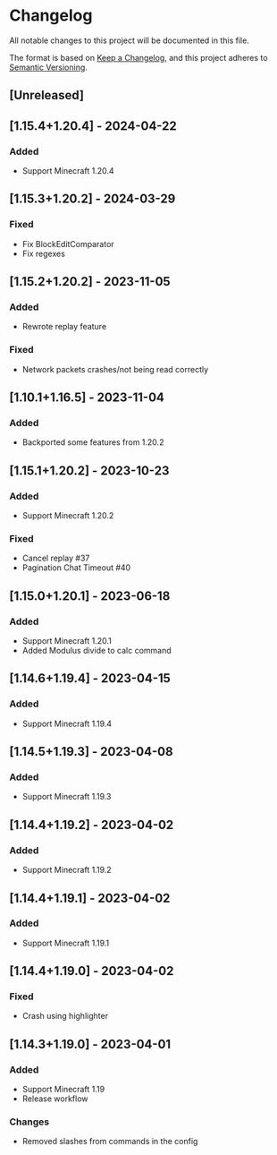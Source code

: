 # Changelog

All notable changes to this project will be documented in this file.

The format is based on [Keep a Changelog](https://keepachangelog.com/en/1.0.0/),
and this project adheres to [Semantic Versioning](https://semver.org/spec/v2.0.0.html).

## [Unreleased]

## [1.15.4+1.20.4] - 2024-04-22

### Added

- Support Minecraft 1.20.4

## [1.15.3+1.20.2] - 2024-03-29

### Fixed

- Fix BlockEditComparator
- Fix regexes

## [1.15.2+1.20.2] - 2023-11-05

### Added

- Rewrote replay feature

### Fixed

- Network packets crashes/not being read correctly

## [1.10.1+1.16.5] - 2023-11-04

### Added

- Backported some features from 1.20.2

## [1.15.1+1.20.2] - 2023-10-23

### Added

- Support Minecraft 1.20.2

### Fixed

- Cancel replay #37
- Pagination Chat Timeout #40

## [1.15.0+1.20.1] - 2023-06-18

### Added

- Support Minecraft 1.20.1
- Added Modulus divide to calc command

## [1.14.6+1.19.4] - 2023-04-15

### Added

- Support Minecraft 1.19.4

## [1.14.5+1.19.3] - 2023-04-08

### Added

- Support Minecraft 1.19.3

## [1.14.4+1.19.2] - 2023-04-02

### Added

- Support Minecraft 1.19.2

## [1.14.4+1.19.1] - 2023-04-02

### Added

- Support Minecraft 1.19.1

## [1.14.4+1.19.0] - 2023-04-02

### Fixed

- Crash using highlighter

## [1.14.3+1.19.0] - 2023-04-01

### Added

- Support Minecraft 1.19
- Release workflow

### Changes

- Removed slashes from commands in the config
